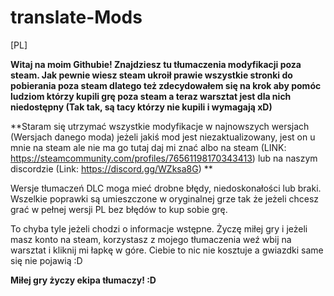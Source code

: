 # translate-Mods
[PL]


**Witaj na moim Githubie! Znajdziesz tu tłumaczenia modyfikacji poza steam. Jak pewnie wiesz steam ukroił prawie wszystkie stronki do pobierania poza steam dlatego też zdecydowałem się na krok aby pomóc ludziom którzy kupili grę poza steam a teraz warsztat jest dla nich niedostępny (Tak tak, są tacy którzy nie kupili i wymagają xD)**


**Staram się utrzymać wszystkie modyfikacje w najnowszych wersjach (Wersjach danego moda) jeżeli jakiś mod jest niezaktualizowany, jest on u mnie na steam ale nie ma go tutaj daj mi znać albo na steam (LINK: https://steamcommunity.com/profiles/76561198170343413) lub na naszym discordzie (Link: https://discord.gg/WZksa8G)  **


Wersje tłumaczeń DLC moga mieć drobne błędy, niedoskonałości lub braki. Wszelkie poprawki są umieszczone w oryginalnej grze tak że jeżeli chcesz grać w pełnej wersji PL bez błędów to kup sobie grę. 

To chyba tyle jeżeli chodzi o informacje wstępne. Życzę miłej gry i jeżeli masz konto na steam, korzystasz z mojego tłumaczenia weź wbij na warsztat i kliknij mi łapkę w góre. Ciebie to nic nie kosztuje a gwiazdki same się nie pojawią :D 

**Miłej gry życzy ekipa tłumaczy! :D**
